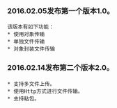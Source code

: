 ### 2016.02.05发布第一个版本1.0。
	该版本有如下功能：
	* 使用对象传输
	* 单独文件传输
	* 对象封装文件传输
	
### 2016.02.14发布第二个版本2.0。
	* 支持多文件上传。
	* 使用Http方式进行文件传输。
	* 支持粘包。
